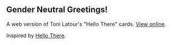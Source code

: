 ## Gender Neutral Greetings!

A web version of Toni Latour's "Hello There" cards.
[View online](http://hannahyiu.com/gender-neutral-greetings/).

Inspired by [Hello There](http://www.tonilatour.com/hello-there/).
